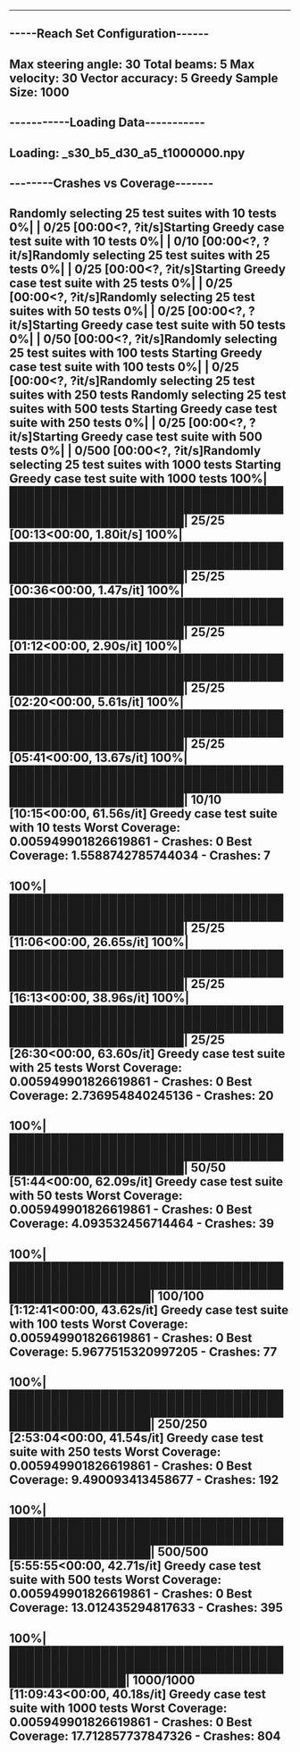 ----------------------------------
-----Reach Set Configuration------
----------------------------------
Max steering angle:	30
Total beams:		5
Max velocity:		30
Vector accuracy:	5
Greedy Sample Size:	1000
----------------------------------
-----------Loading Data-----------
----------------------------------
Loading: _s30_b5_d30_a5_t1000000.npy
----------------------------------
--------Crashes vs Coverage-------
----------------------------------
Randomly selecting 25 test suites with 10 tests
  0%|                                                                                                | 0/25 [00:00<?, ?it/s]Starting Greedy case test suite with 10 tests
  0%|                                                                                                | 0/10 [00:00<?, ?it/s]Randomly selecting 25 test suites with 25 tests
  0%|                                                                                                | 0/25 [00:00<?, ?it/s]Starting Greedy case test suite with 25 tests
  0%|                                                                                                | 0/25 [00:00<?, ?it/s]Randomly selecting 25 test suites with 50 tests
  0%|                                                                                                | 0/25 [00:00<?, ?it/s]Starting Greedy case test suite with 50 tests
  0%|                                                                                                | 0/50 [00:00<?, ?it/s]Randomly selecting 25 test suites with 100 tests
Starting Greedy case test suite with 100 tests
  0%|                                                                                                | 0/25 [00:00<?, ?it/s]Randomly selecting 25 test suites with 250 tests
Randomly selecting 25 test suites with 500 tests
Starting Greedy case test suite with 250 tests
  0%|                                                                                                | 0/25 [00:00<?, ?it/s]Starting Greedy case test suite with 500 tests
  0%|                                                                                               | 0/500 [00:00<?, ?it/s]Randomly selecting 25 test suites with 1000 tests
Starting Greedy case test suite with 1000 tests
100%|███████████████████████████████████████████████████████████████████████████████████████| 25/25 [00:13<00:00,  1.80it/s]
100%|███████████████████████████████████████████████████████████████████████████████████████| 25/25 [00:36<00:00,  1.47s/it]
100%|███████████████████████████████████████████████████████████████████████████████████████| 25/25 [01:12<00:00,  2.90s/it]
100%|███████████████████████████████████████████████████████████████████████████████████████| 25/25 [02:20<00:00,  5.61s/it]
100%|███████████████████████████████████████████████████████████████████████████████████████| 25/25 [05:41<00:00, 13.67s/it]
100%|███████████████████████████████████████████████████████████████████████████████████████| 10/10 [10:15<00:00, 61.56s/it]
Greedy case test suite with 10 tests
Worst Coverage: 0.005949901826619861 - Crashes: 0
Best Coverage: 1.5588742785744034 - Crashes: 7
----------
100%|███████████████████████████████████████████████████████████████████████████████████████| 25/25 [11:06<00:00, 26.65s/it]
100%|███████████████████████████████████████████████████████████████████████████████████████| 25/25 [16:13<00:00, 38.96s/it]
100%|███████████████████████████████████████████████████████████████████████████████████████| 25/25 [26:30<00:00, 63.60s/it]
Greedy case test suite with 25 tests
Worst Coverage: 0.005949901826619861 - Crashes: 0
Best Coverage: 2.736954840245136 - Crashes: 20
----------
100%|███████████████████████████████████████████████████████████████████████████████████████| 50/50 [51:44<00:00, 62.09s/it]
Greedy case test suite with 50 tests
Worst Coverage: 0.005949901826619861 - Crashes: 0
Best Coverage: 4.093532456714464 - Crashes: 39
----------
100%|███████████████████████████████████████████████████████████████████████████████████| 100/100 [1:12:41<00:00, 43.62s/it]
Greedy case test suite with 100 tests
Worst Coverage: 0.005949901826619861 - Crashes: 0
Best Coverage: 5.9677515320997205 - Crashes: 77
----------
100%|███████████████████████████████████████████████████████████████████████████████████| 250/250 [2:53:04<00:00, 41.54s/it]
Greedy case test suite with 250 tests
Worst Coverage: 0.005949901826619861 - Crashes: 0
Best Coverage: 9.490093413458677 - Crashes: 192
----------
100%|███████████████████████████████████████████████████████████████████████████████████| 500/500 [5:55:55<00:00, 42.71s/it]
Greedy case test suite with 500 tests
Worst Coverage: 0.005949901826619861 - Crashes: 0
Best Coverage: 13.012435294817633 - Crashes: 395
----------
100%|████████████████████████████████████████████████████████████████████████████████| 1000/1000 [11:09:43<00:00, 40.18s/it]
Greedy case test suite with 1000 tests
Worst Coverage: 0.005949901826619861 - Crashes: 0
Best Coverage: 17.712857737847326 - Crashes: 804
----------
